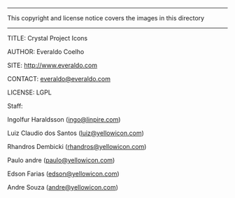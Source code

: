 *********************************************************************
This copyright and license notice covers the images in this directory
*********************************************************************



TITLE:	Crystal Project Icons

AUTHOR:	Everaldo Coelho

SITE:	http://www.everaldo.com

CONTACT: everaldo@everaldo.com

LICENSE: LGPL


Staff:


Ingolfur Haraldsson (ingo@linpire.com)

Luiz Claudio dos Santos (luiz@yellowicon.com)

Rhandros Dembicki (rhandros@yellowicon.com)

Paulo andre (paulo@yellowicon.com)

Edson Farias (edson@yellowicon.com)

Andre Souza (andre@yellowicon.com)

